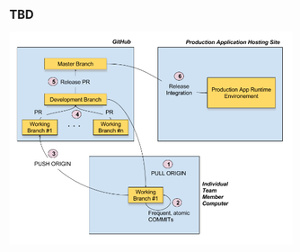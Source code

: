 ## TBD

![Git Workflow](https://github.com/Chingu-cohorts/voyage-wiki/blob/development/images/Git%20Workflow.png)